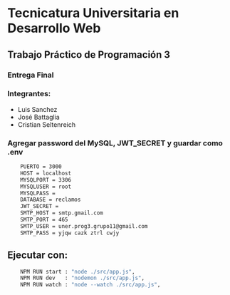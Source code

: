 <img src="https://secretariaextension.uner.edu.ar/wp-content/uploads/2021/04/logo-original-maschico.png" alt="">

# Tecnicatura Universitaria en Desarrollo Web

## Trabajo Práctico de Programación 3
    
### Entrega Final
    
### Integrantes:
- Luis Sanchez
- José Battaglia
- Cristian Seltenreich

### Agregar password del MySQL, JWT_SECRET y guardar como .env
``` bash
    PUERTO = 3000
    HOST = localhost
    MYSQLPORT = 3306
    MYSQLUSER = root
    MYSQLPASS = 
    DATABASE = reclamos
    JWT_SECRET = 
    SMTP_HOST = smtp.gmail.com
    SMTP_PORT = 465
    SMTP_USER = uner.prog3.grupo11@gmail.com
    SMTP_PASS = yjqw cazk ztrl cwjy
```

## Ejecutar con:
``` bash
    NPM RUN start : "node ./src/app.js",
    NPM RUN dev   : "nodemon ./src/app.js",
    NPM RUN watch : "node --watch ./src/app.js",
```

